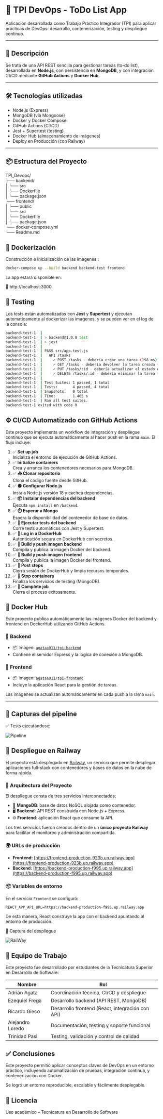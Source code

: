 # 📝 TPI DevOps - ToDo List App

Aplicación desarrollada como Trabajo Práctico Integrador (TPI) para aplicar prácticas de DevOps: desarrollo, contenerización, testing y despliegue continuo.

---

## 🚀 Descripción

Se trata de una API REST sencilla para gestionar tareas (to-do list), desarrollada en **Node.js**, con persistencia en **MongoDB**, y con integración CI/CD mediante **GitHub Actions** y **Docker Hub**.

---

## 🛠️ Tecnologías utilizadas

- Node.js (Express)
- MongoDB (vía Mongoose)
- Docker y Docker Compose
- GitHub Actions (CI/CD)
- Jest + Supertest (testing)
- Docker Hub (almacenamiento de imágenes)
- Deploy en Producción (con Railway)

---

## 📦 Estructura del Proyecto

TPI_Devops/<br>
├── backend/<br>
│ └── src<br>
│ └── Dockerfile<br>
│ └── package.json<br>
├── frontend/<br>
│ └── public<br>
│ └── src<br>
│ └── Dockerfile<br>
│ └── package.json<br>
└── docker-compose.yml<br>
└── Readme.md<br>

## 🐳 Dockerización

Construcción e inicialización de las imagenes :

```bash
docker-compose up --build backend backend-test frontend
```
La app estará disponible en:

📍 http://localhost:3000

## 🧪 Testing

Los tests están automatizados con **Jest** y **Supertest** y ejecutan automaticamente al dockerizar las imagenes, y se pueden ver en el log de la consola:

```bash
backend-test-1  |
backend-test-1  | > backend@1.0.0 test
backend-test-1  | > jest
backend-test-1  |
backend-test-1  | PASS src/app.test.js
backend-test-1  |   API /tasks
backend-test-1  |     ✓ POST /tasks - debería crear una tarea (198 ms)
backend-test-1  |     ✓ GET /tasks - debería devolver la tarea creada (26 ms)
backend-test-1  |     ✓ PUT /tasks/:id - debería actualizar el estado done (24 ms)
backend-test-1  |     ✓ DELETE /tasks/:id - debería eliminar la tarea (10 ms)
backend-test-1  |
backend-test-1  | Test Suites: 1 passed, 1 total
backend-test-1  | Tests:       4 passed, 4 total
backend-test-1  | Snapshots:   0 total
backend-test-1  | Time:        1.465 s
backend-test-1  | Ran all test suites.
backend-test-1 exited with code 0
```

## ⚙️ CI/CD Automatizado con GitHub Actions

Este proyecto implementa un workflow de integración y despliegue continuo que se ejecuta automáticamente al hacer push en la rama `main`. El flujo incluye:

1. ✅ **Set up job**  
   Inicializa el entorno de ejecución de GitHub Actions.
2. ✅ **Initialize containers**  
   Crea y arranca los contenedores necesarios para MongoDB.
3. ✅ **📥 Clonar repositorio**  
   Clona el código fuente desde GitHub.
4. ✅ **🟢 Configurar Node.js**  
   Instala Node.js versión 18 y cachea dependencias.
5. ✅ **📦 Instalar dependencias del backend**  
   Ejecuta `npm install` en `/backend`.
6. ✅ **⏱️ Esperar a Mongo**  
   Espera la disponibilidad del contenedor de base de datos.
7. ✅ **🧪 Ejecutar tests del backend**  
   Corre tests automáticos con Jest y Supertest.
8. ✅ **🔐 Log in a DockerHub**  
   Autenticación segura en DockerHub con secretos.
9. ✅ **🐳 Build y push imagen backend**  
   Compila y publica la imagen Docker del backend.
10. ✅ **🐳 Build y push imagen frontend**  
    Compila y publica la imagen Docker del frontend.
11. ✅ **🧹 Post steps**  
    Cierra sesión de DockerHub y limpia recursos temporales.
12. ✅ **🛑 Stop containers**  
    Finaliza los servicios de testing (MongoDB).
13. ✅ **🏁 Complete job**  
    Cierra el proceso exitosamente.

## 🐳 Docker Hub

Este proyecto publica automáticamente las imágenes Docker del backend y frontend en DockerHub utilizando GitHub Actions.

### 🔹 Backend

- 📦 Imagen: [`agataa011/tpi-backend`](https://hub.docker.com/r/agataa011/tpi-backend)
- Contiene el servidor Express y la lógica de conexión a MongoDB.

### 🔹 Frontend

- 📦 Imagen: [`agataa011/tpi-frontend`](https://hub.docker.com/r/agataa011/tpi-frontend)
- Incluye la aplicación React para la gestión de tareas.

Las imágenes se actualizan automáticamente en cada push a la rama `main`.

---

## 📸 Capturas del pipeline

✅ Tests ejecutándose:

![Pipeline](img/Captura-Pipeline.jpg)


## 🚀 Despliegue en Railway

El proyecto está desplegado en [Railway](https://railway.app/), un servicio que permite desplegar aplicaciones full-stack con contenedores y bases de datos en la nube de forma rápida.

### 🔧 Arquitectura del Proyecto

El despliegue consta de tres servicios interconectados:

- 🧠 **MongoDB**: base de datos NoSQL alojada como contenedor.
- 🖥️ **Backend**: API REST construida con Node.js + Express.
- 🌐 **Frontend**: aplicación React que consume la API.

Los tres servicios fueron creados dentro de un **único proyecto Railway** para facilitar el monitoreo y administración compartida.

### 🌍 URLs de producción

- **Frontend:** [https://frontend-production-923b.up.railway.app](https://frontend-production-923b.up.railway.app)
- **Backend:** [https://backend-production-f995.up.railway.app](https://backend-production-f995.up.railway.app)

### 📦 Variables de entorno

En el servicio `Frontend` se configuró:

```env
REACT_APP_API_URL=https://backend-production-f995.up.railway.app
```

De esta manera, React construye la app con el backend apuntando al entorno de producción.

📸 Captura del despliegue

![RailWay](img/Capura-RailWay.jpg)

## 👥 Equipo de Trabajo

Este proyecto fue desarrollado por estudiantes de la Tecnicatura Superior en Desarrollo de Software:

| Nombre              | Rol                       |
|---------------------|---------------------------|
| Adrián Agata        | Coordinación técnica, CI/CD y despliegue |
| Ezequiel Frega      | Desarrollo backend (API REST, MongoDB) |
| Ricardo Gieco       | Desarrollo frontend (React, integración con API) |
| Alejandro Loredo    | Documentación, testing y soporte funcional |
| Trinidad Pasi       | Testing, validación y control de calidad |


## ✅ Conclusiones

Este proyecto permitió aplicar conceptos claves de DevOps en un entorno práctico, incluyendo automatización de pruebas, integración continua, y contenerización con Docker.

Se logró un entorno reproducible, escalable y fácilmente desplegable.

## 📄 Licencia
Uso académico – Tecnicatura en Desarrollo de Software